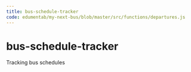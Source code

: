 ```yaml
---
title: bus-schedule-tracker
code: edumentab/my-next-bus/blob/master/src/functions/departures.js
---
```


# bus-schedule-tracker

Tracking bus schedules 
